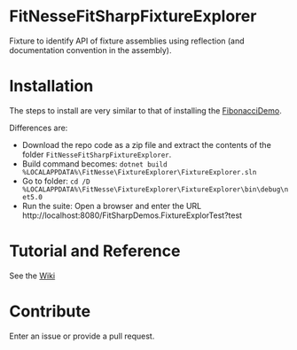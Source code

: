 # FitNesseFitSharpFixtureExplorer
Fixture to identify API of fixture assemblies using reflection (and documentation convention in the assembly).

# Installation
The steps to install are very similar to that of installing the [FibonacciDemo](../../../FitNesseFitSharpFibonacciDemo).

Differences are:
* Download the repo code as a zip file and extract the contents of the folder `FitNesseFitSharpFixtureExplorer`. 
* Build command becomes: `dotnet build %LOCALAPPDATA%\FitNesse\FixtureExplorer\FixtureExplorer.sln`
* Go to folder: `cd /D %LOCALAPPDATA%\FitNesse\FixtureExplorer\FixtureExplorer\bin\debug\net5.0`
* Run the suite: Open a browser and enter the URL http://localhost:8080/FitSharpDemos.FixtureExplorTest?test

# Tutorial and Reference
See the [Wiki](../../wiki)

# Contribute
Enter an issue or provide a pull request. 
